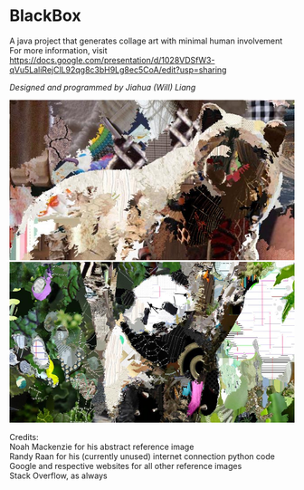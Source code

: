 # BlackBox
A java project that generates collage art with minimal human involvement  
For more information, visit https://docs.google.com/presentation/d/1028VDSfW3-qVu5LaliRejClL92qg8c3bH9Lg8ec5CoA/edit?usp=sharing  

*Designed and programmed by Jiahua (Will) Liang*  

![Bear](https://github.com/BitLorax/BlackBox/blob/master/out/production/artwork/bear2.jpg)
![Panda](https://github.com/BitLorax/BlackBox/blob/master/out/production/artwork/panda.jpg)

Credits:  
Noah Mackenzie for his abstract reference image  
Randy Raan for his (currently unused) internet connection python code  
Google and respective websites for all other reference images  
Stack Overflow, as always  
